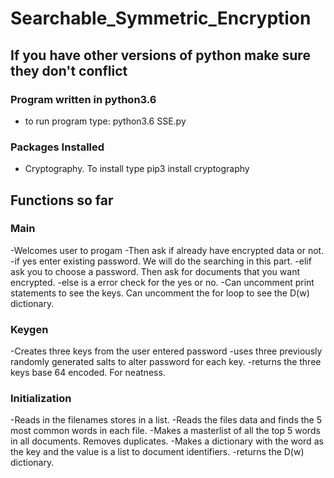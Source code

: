 # Searchable_Symmetric_Encryption

## If you have other versions of python make sure they don't conflict

### Program written in python3.6
- to run program type: python3.6 SSE.py

### Packages Installed
- Cryptography. To install type pip3 install cryptography

## Functions so far

### Main
-Welcomes user to progam
-Then ask if already have encrypted data or not.
-if yes enter existing password. We will do the searching in this part.
-elif ask you to choose a password. Then ask for documents that you want encrypted.
-else is a error check for the yes or no.
-Can uncomment print statements to see the keys. Can uncomment the for loop to see the D(w) dictionary.

### Keygen
-Creates three keys from the user entered password
-uses three previously randomly generated salts to alter password for each key.
-returns the three keys base 64 encoded. For neatness.

### Initialization
-Reads in the filenames stores in a list.
-Reads the files data and finds the 5 most common words in each file.
-Makes a masterlist of all the top 5 words in all documents. Removes duplicates.
-Makes a dictionary with the word as the key and the value is a list to document identifiers.
-returns the D(w) dictionary.


